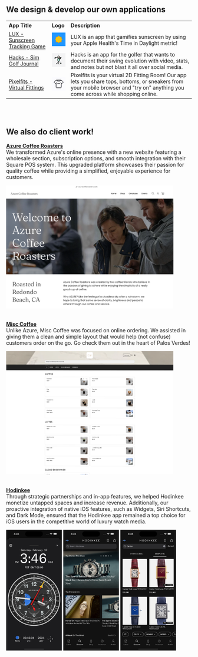 ## We design & develop our own applications

<table>
  <tr>    
    <th align="left">App Title</th>
    <th align="left">Logo</th>
    <th align="left">Description</th>
  </tr>
  <tr>
    <td><a href="https://apps.apple.com/us/app/id6670567397">LUX - Sunscreen Tracking Game</a></td>
    <td><img src="logos/lux.png" alt="Download on the App Store" width="48px"/></td>    
    <td>LUX is an app that gamifies sunscreen by using your Apple Health's Time in Daylight metric!</td>    
  </tr>
  <tr>
    <td><a href="https://apps.apple.com/us/app/id6503170201">Hacks - Sim Golf Journal</a></td>
    <td><img src="logos/hacks.png" alt="Download on the App Store" width="48px"/></td>    
    <td>Hacks is an app for the golfer that wants to document their swing evolution with video, stats, and notes but not blast it all over social media.
</td>    
  </tr>
  <tr>
    <td><a href="https://apps.apple.com/us/app/id6469011331">Pixelfits - Virtual Fittings</a></td>
    <td><img src="logos/pixelfits.png" alt="Download on the App Store" width="48px"/></td>    
    <td>Pixelfits is your virtual 2D Fitting Room! Our app lets you share tops, bottoms, or sneakers from your mobile browser and "try on" anything you come across while shopping online.</td>    
  </tr>  
</table>

<br>
<br>

## We also do client work!

**[Azure Coffee Roasters](https://www.azurecoffeeroasters.com)**  
We transformed Azure's online presence with a new website featuring a wholesale section, subscription options, and smooth integration with their Square POS system. This upgraded platform showcases their passion for quality coffee while providing a simplified, enjoyable experience for customers.

<img src="screenshots/azure-home.png" width="90%"/>

<br>
<br>

**[Misc Coffee](https://misc.coffee)**  
Unlike Azure, Misc Coffee was focused on online ordering. We assisted in giving them a clean and simple layout that would help (not confuse) customers order on the go. Go check them out in the heart of Palos Verdes!

<img src="screenshots/misc-order-online.png" width="90%"/>

<br>
<br>

**[Hodinkee](https://apps.apple.com/us/app/hodinkee/id1008305274)**  
Through strategic partnerships and in-app features, we helped Hodinkee monetize untapped spaces and increase revenue. Additionally, our proactive integration of native iOS features, such as Widgets, Siri Shortcuts, and Dark Mode, ensured that the Hodinkee app remained a top choice for iOS users in the competitive world of luxury watch media.

<img src="screenshots/hodinkee-clock.png" width="30%" alt="Download on the App Store" /> <img src="screenshots/hodinkee-discover.png" width="30%" alt="Download on the App Store" /> <img src="screenshots/hodinkee-search.png" width="30%" alt="Download on the App Store" />

<br>
<br>
